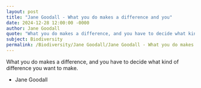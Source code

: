 ```yaml
---
layout: post
title: "Jane Goodall - What you do makes a difference and you"
date: 2024-12-28 12:00:00 -0000
author: Jane Goodall
quote: "What you do makes a difference, and you have to decide what kind of difference you want to make."
subject: Biodiversity
permalink: /Biodiversity/Jane Goodall/Jane Goodall - What you do makes a difference and you
---
```


What you do makes a difference, and you have to decide what kind of difference you want to make.

- Jane Goodall
